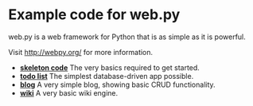 # Example code for web.py

web.py is a web framework for Python that is as simple as it is powerful.

Visit http://webpy.org/ for more information.

* [__skeleton code__](https://github.com/webpy/webpy-examples/tree/master/skeleton-code) The very basics required to get started.
* [__todo list__](https://github.com/webpy/webpy-examples/tree/master/todo-list) The simplest database-driven app possible.
* [__blog__](https://github.com/webpy/webpy-examples/tree/master/blog) A very simple blog, showing basic CRUD functionality.
* [__wiki__](https://github.com/webpy/webpy-examples/tree/master/wiki) A very basic wiki engine.
